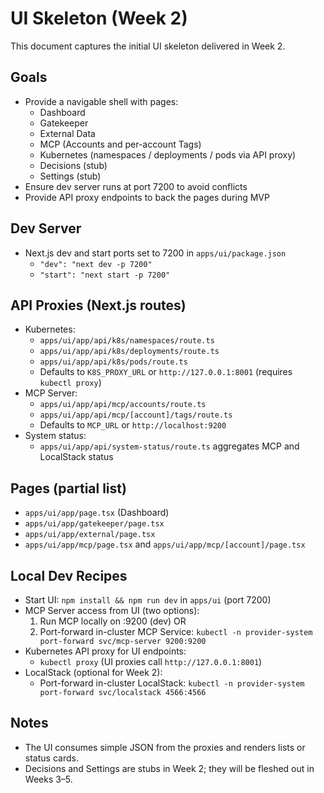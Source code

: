 # UI Skeleton (Week 2)

This document captures the initial UI skeleton delivered in Week 2.

## Goals
- Provide a navigable shell with pages:
  - Dashboard
  - Gatekeeper
  - External Data
  - MCP (Accounts and per-account Tags)
  - Kubernetes (namespaces / deployments / pods via API proxy)
  - Decisions (stub)
  - Settings (stub)
- Ensure dev server runs at port 7200 to avoid conflicts
- Provide API proxy endpoints to back the pages during MVP

## Dev Server
- Next.js dev and start ports set to 7200 in `apps/ui/package.json`
  - `"dev": "next dev -p 7200"`
  - `"start": "next start -p 7200"`

## API Proxies (Next.js routes)
- Kubernetes:
  - `apps/ui/app/api/k8s/namespaces/route.ts`
  - `apps/ui/app/api/k8s/deployments/route.ts`
  - `apps/ui/app/api/k8s/pods/route.ts`
  - Defaults to `K8S_PROXY_URL` or `http://127.0.0.1:8001` (requires `kubectl proxy`)
- MCP Server:
  - `apps/ui/app/api/mcp/accounts/route.ts`
  - `apps/ui/app/api/mcp/[account]/tags/route.ts`
  - Defaults to `MCP_URL` or `http://localhost:9200`
- System status:
  - `apps/ui/app/api/system-status/route.ts` aggregates MCP and LocalStack status

## Pages (partial list)
- `apps/ui/app/page.tsx` (Dashboard)
- `apps/ui/app/gatekeeper/page.tsx`
- `apps/ui/app/external/page.tsx`
- `apps/ui/app/mcp/page.tsx` and `apps/ui/app/mcp/[account]/page.tsx`

## Local Dev Recipes
- Start UI: `npm install && npm run dev` in `apps/ui` (port 7200)
- MCP Server access from UI (two options):
  1) Run MCP locally on :9200 (dev) OR
  2) Port-forward in-cluster MCP Service: `kubectl -n provider-system port-forward svc/mcp-server 9200:9200`
- Kubernetes API proxy for UI endpoints:
  - `kubectl proxy` (UI proxies call `http://127.0.0.1:8001`)
- LocalStack (optional for Week 2):
  - Port-forward in-cluster LocalStack: `kubectl -n provider-system port-forward svc/localstack 4566:4566`

## Notes
- The UI consumes simple JSON from the proxies and renders lists or status cards.
- Decisions and Settings are stubs in Week 2; they will be fleshed out in Weeks 3–5.
